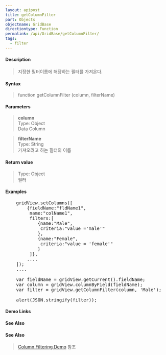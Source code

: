 ```yaml
---
layout: apipost
title: getColumnFilter
part: Objects
objectname: GridBase
directiontype: Function
permalink: /api/GridBase/getColumnFilter/
tags:
  - filter
---
```



#### Description

> 지정한 필터이름에 해당하는 필터를 가져온다.  

#### Syntax

> function getColumnFilter (column, filterName)  

#### Parameters

> **column**  
> Type: Object  
> Data Column  

> **filterName**  
> Type: String  
> 가져오려고 하는 필터의 이름  


#### Return value

> Type: Object  
> 필터  


#### Examples 

<pre class="prettyprint">
    gridView.setColumns([
    	{fieldName:"fldName1", 
    	 name:"colName1",
    	 filters:[
    	 	{name:"Male",
    	 	 criteria:"value ='male'"
    	 	},
    	 	{name:"Female",
    	 	 criteria:"value = 'female'"
    	 	}
    	 ]},
    	....
    ]);
    ....

    var fieldName = gridView.getCurrent().fieldName;
    var column = gridView.columnByField(fieldName);
    var filter = gridView.getColumnFilter(column, 'Male');
	
    alert(JSON.stringify(filter));				
</pre>

#### Demo Links
#### See Also

#### See Also
> [Column Filtering Demo](http://demo.realgrid.com/Demo/ColumnFiltering) 참조